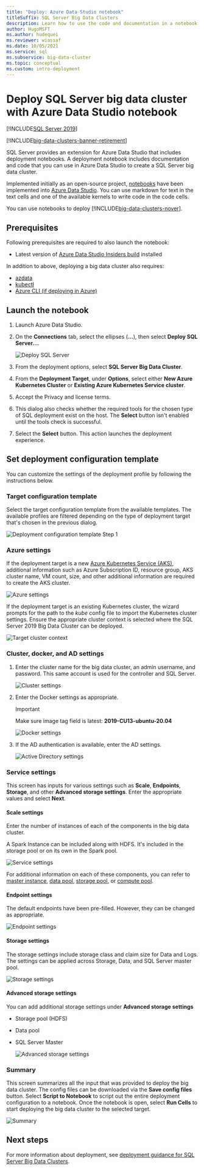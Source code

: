 ```yaml
---
title: "Deploy: Azure Data Studio notebook"
titleSuffix: SQL Server Big Data Clusters
description: Learn how to use the code and documentation in a notebook from Azure Data Studio to deploy a SQL Server Big Data Cluster.
author: HugoMSFT
ms.author: hudequei
ms.reviewer: wiassaf
ms.date: 10/05/2021
ms.service: sql
ms.subservice: big-data-cluster
ms.topic: conceptual
ms.custom: intro-deployment
---
```


# Deploy SQL Server big data cluster with Azure Data Studio notebook

[!INCLUDE[SQL Server 2019](../includes/applies-to-version/sqlserver2019.md)]

[!INCLUDE[big-data-clusters-banner-retirement](../includes/bdc-banner-retirement.md)]

SQL Server provides an extension for Azure Data Studio that includes deployment notebooks. A deployment notebook includes documentation and code that you can use in Azure Data Studio to create a SQL Server big data cluster.

Implemented initially as an open-source project, [notebooks](../azure-data-studio/notebooks/notebooks-guidance.md) have been implemented into [Azure Data Studio](../azure-data-studio/download-azure-data-studio.md). You can use markdown for text in the text cells and one of the available kernels to write code in the code cells.

You can use notebooks to deploy [!INCLUDE[big-data-clusters-nover](../includes/ssbigdataclusters-ss-nover.md)].

## Prerequisites

Following prerequisites are required to also launch the notebook:

* Latest version of [Azure Data Studio Insiders build](https://github.com/microsoft/azuredatastudio#try-out-the-latest-insiders-build-from-master) installed

In addition to above, deploying a big data cluster also requires:

* [azdata](../azdata/install/deploy-install-azdata.md)
* [kubectl](https://kubernetes.io/docs/tasks/tools/install-kubectl/#install-kubectl-binary-using-native-package-management)
* [Azure CLI (if deploying in Azure)](/cli/azure/install-azure-cli)

## Launch the notebook

1. Launch Azure Data Studio.

2. On the **Connections** tab, select the ellipses (**...**), then select **Deploy SQL Server...**.

   ![Deploy SQL Server](media/notebooks-deploy/deploy-notebooks.png)

3. From the deployment options, select **SQL Server Big Data Cluster**.

4. From the **Deployment Target**, under **Options**, select either **New Azure Kubernetes Cluster** or **Existing Azure Kubernetes Service cluster**.

5. Accept the Privacy and license terms.

6. This dialog also checks whether the required tools for the chosen type of SQL deployment exist on the host. The **Select** button isn't enabled until the tools check is successful.

7. Select the **Select** button. This action launches the deployment experience.

## Set deployment configuration template

You can customize the settings of the deployment profile by following the instructions below.

### Target configuration template

Select the target configuration template from the available templates. The available profiles are filtered depending on the type of deployment target that's chosen in the previous dialog.

   ![Deployment configuration template Step 1](media/notebooks-deploy/deployment-configuration-template.png)

### Azure settings

If the deployment target is a new [Azure Kubernetes Service (AKS)](/azure/aks/), additional information such as Azure Subscription ID, resource group, AKS cluster name, VM count, size, and other additional information are required to create the AKS cluster.

   ![Azure settings](media/notebooks-deploy/azure-settings.png)

If the deployment target is an existing Kubernetes cluster, the wizard prompts for the path to the *kube* config file to import the Kubernetes cluster settings. Ensure the appropriate cluster context is selected where the SQL Server 2019 Big Data Cluster can be deployed.

   ![Target cluster context](media/notebooks-deploy/target-cluster-context.png)

### Cluster, docker, and AD settings

1. Enter the cluster name for the big data cluster, an admin username, and password. This same account is used for the controller and SQL Server.

   ![Cluster settings](media/notebooks-deploy/cluster-settings.png)

2. Enter the Docker settings as appropriate.

   > [!IMPORTANT]
   > Make sure image tag field is latest: __2019-CU13-ubuntu-20.04__

   ![Docker settings](media/notebooks-deploy/docker-settings.png)

3. If the AD authentication is available, enter the AD settings.

   ![Active Directory settings](media/notebooks-deploy/active-directory-settings.png)

### Service settings

This screen has inputs for various settings such as **Scale**, **Endpoints**, **Storage**, and other **Advanced storage settings**. Enter the appropriate values and select **Next**.

#### Scale settings

Enter the number of instances of each of the components in the big data cluster.

A Spark Instance can be included along with HDFS. It's included in the storage pool or on its own in the Spark pool.

   ![Service settings](media/notebooks-deploy/service-settings.png)

For additional information on each of these components, you can refer to [master instance](concept-master-instance.md), [data pool](concept-data-pool.md), [storage pool](concept-storage-pool.md), or [compute pool](concept-compute-pool.md).

#### Endpoint settings

The default endpoints have been pre-filled. However, they can be changed as appropriate.

   ![Endpoint settings](media/notebooks-deploy/endpoint-settings.png)

#### Storage settings

The storage settings include storage class and claim size for Data and Logs. The settings can be applied across Storage, Data, and SQL Server master pool.

   ![Storage settings](media/notebooks-deploy/storage-settings.png)

#### Advanced storage settings

You can add additional storage settings under **Advanced storage settings**

* Storage pool (HDFS)
* Data pool
* SQL Server Master

   ![Advanced storage settings](media/notebooks-deploy/advanced-storage-settings.png)

### Summary

This screen summarizes all the input that was provided to deploy the big data cluster. The config files can be downloaded via the **Save config files** button. Select **Script to Notebook** to script out the entire deployment configuration to a notebook. Once the notebook is open, select **Run Cells** to start deploying the big data cluster to the selected target.

   ![Summary](media/notebooks-deploy/deploy-sql-server-big-data-cluster-on-a-new-AKS-cluster.png)

## Next steps

For more information about deployment, see [deployment guidance for SQL Server Big Data Clusters](deployment-guidance.md).
